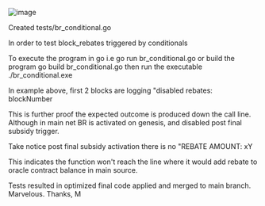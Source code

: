 ![image](https://user-images.githubusercontent.com/38635290/189043545-eb90a909-ccd0-4dd6-b720-4229a096832f.png)

Created tests/br_conditional.go

In order to test block_rebates triggered by conditionals

To execute the program in go
i.e 
go run br_conditional.go
or build the program 
go build br_conditional.go
then run the executable
./br_conditional.exe

In example above, first 2 blocks are logging 
"disabled rebates: blockNumber

This is further proof the expected outcome is produced down the call line. Although in main net BR is activated on genesis, and disabled post final subsidy trigger. 

Take notice post final subsidy activation there is no 
"REBATE AMOUNT: xY

  This indicates the function won't reach the line where it would add rebate to oracle contract balance in main source.
 
Tests resulted in optimized final code applied and merged to main branch.
 Marvelous. Thanks, M
